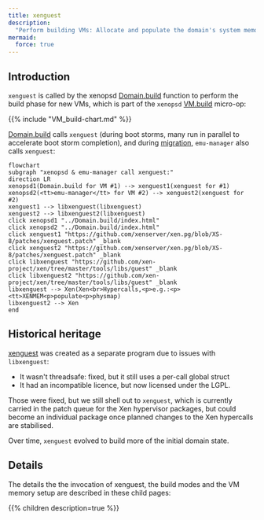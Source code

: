 ```yaml
---
title: xenguest
description:
  "Perform building VMs: Allocate and populate the domain's system memory."
mermaid:
  force: true
---
```

## Introduction

`xenguest` is called by the xenopsd [Domain.build](../Domain.build) function
to perform the build phase for new VMs, which is part of the `xenopsd`
[VM.build](../../VM.build) micro-op:

{{% include "VM_build-chart.md" %}}

[Domain.build](../Domain.build) calls `xenguest` (during boot storms,
many run in parallel to accelerate boot storm completion), and during
[migration](../../VM.migrate.md), `emu-manager` also calls `xenguest`:

```mermaid
flowchart
subgraph "xenopsd & emu-manager call xenguest:"
direction LR
xenopsd1(Domain.build for VM #1) --> xenguest1(xenguest for #1)
xenopsd2(<tt>emu-manager</tt> for VM #2) --> xenguest2(xenguest for #2)
xenguest1 --> libxenguest(libxenguest)
xenguest2 --> libxenguest2(libxenguest)
click xenopsd1 "../Domain.build/index.html"
click xenopsd2 "../Domain.build/index.html"
click xenguest1 "https://github.com/xenserver/xen.pg/blob/XS-8/patches/xenguest.patch" _blank
click xenguest2 "https://github.com/xenserver/xen.pg/blob/XS-8/patches/xenguest.patch" _blank
click libxenguest "https://github.com/xen-project/xen/tree/master/tools/libs/guest" _blank
click libxenguest2 "https://github.com/xen-project/xen/tree/master/tools/libs/guest" _blank
libxenguest --> Xen(Xen<br>Hypercalls,<p>e.g.:<p><tt>XENMEM<p>populate<p>physmap)
libxenguest2 --> Xen
end
```

## Historical heritage

[xenguest](https://github.com/xenserver/xen.pg/blob/XS-8/patches/xenguest.patch)
was created as a separate program due to issues with
`libxenguest`:

- It wasn't threadsafe: fixed, but it still uses a per-call global struct
- It had an incompatible licence, but now licensed under the LGPL.

Those were fixed, but we still shell out to `xenguest`, which is currently
carried in the patch queue for the Xen hypervisor packages, but could become
an individual package once planned changes to the Xen hypercalls are stabilised.

Over time, `xenguest` evolved to build more of the initial domain state.

## Details

The details the the invocation of xenguest, the build modes
and the VM memory setup are described in these child pages:

{{% children description=true %}}